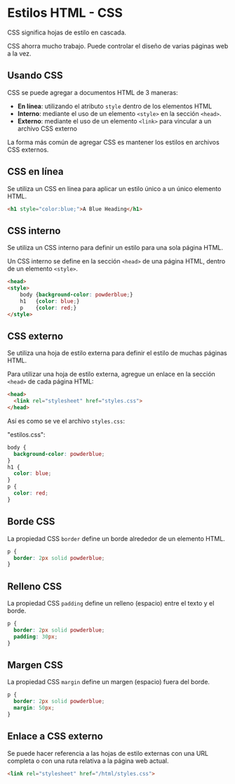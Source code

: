 # Estilos HTML - CSS

CSS significa hojas de estilo en cascada.

CSS ahorra mucho trabajo. Puede controlar el diseño de varias páginas web a la vez.

## Usando CSS
CSS se puede agregar a documentos HTML de 3 maneras:

- **En línea**: utilizando el atributo `style` dentro de los elementos HTML
- **Interno**: mediante el uso de un elemento `<style>` en la sección `<head>`.
- **Externo**: mediante el uso de un elemento `<link>` para vincular a un archivo CSS externo

La forma más común de agregar CSS es mantener los estilos en archivos CSS externos.

## CSS en línea
Se utiliza un CSS en línea para aplicar un estilo único a un único elemento HTML.
```html
<h1 style="color:blue;">A Blue Heading</h1>
```
## CSS interno
Se utiliza un CSS interno para definir un estilo para una sola página HTML.

Un CSS interno se define en la sección `<head>` de una página HTML, dentro de un elemento `<style>`.
```html
<head>
<style>
    body {background-color: powderblue;}
    h1   {color: blue;}
    p    {color: red;}
</style>
```
## CSS externo
Se utiliza una hoja de estilo externa para definir el estilo de muchas páginas HTML.

Para utilizar una hoja de estilo externa, agregue un enlace en la sección `<head>` de cada página HTML:
```html
<head>
  <link rel="stylesheet" href="styles.css">
</head>
```
Así es como se ve el archivo `styles.css`:

"estilos.css":
```css
body {
  background-color: powderblue;
}
h1 {
  color: blue;
}
p {
  color: red;
}
```

## Borde CSS
La propiedad CSS `border` define un borde alrededor de un elemento HTML.
```css
p {
  border: 2px solid powderblue;
}
```
## Relleno CSS
La propiedad CSS `padding` define un relleno (espacio) entre el texto y el borde.
```css
p {
  border: 2px solid powderblue;
  padding: 30px;
}
```
## Margen CSS
La propiedad CSS `margin` define un margen (espacio) fuera del borde.
```css
p {
  border: 2px solid powderblue;
  margin: 50px;
}
```
## Enlace a CSS externo
Se puede hacer referencia a las hojas de estilo externas con una URL completa o con una ruta relativa a la página web actual.
```html
<link rel="stylesheet" href="/html/styles.css">
```
